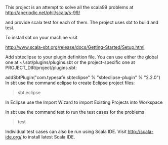 
This project is an attempt to solve all the scala99 problems at
http://aperiodic.net/phil/scala/s-99/

and provide scala test for each of them. The project uses sbt to build and test.

To install sbt on your machine visit

http://www.scala-sbt.org/release/docs/Getting-Started/Setup.html

Add sbteclipse to your plugin definition file. You can use either the global one at ~/.sbt/plugins/plugins.sbt or the project-specific one at PROJECT_DIR/project/plugins.sbt:

addSbtPlugin("com.typesafe.sbteclipse" % "sbteclipse-plugin" % "2.2.0")
In sbt use the command eclipse to create Eclipse project files:

> sbt
> eclipse

In Eclipse use the Import Wizard to import Existing Projects into Workspace

In sbt use the command test to run the test cases for the problems

> test

Individual test cases can also be run using Scala IDE. Visit http://scala-ide.org/
to install latest Scala IDE.